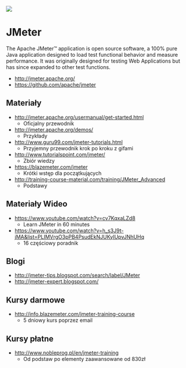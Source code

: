 [![](https://img.shields.io/badge/Facebook-%23TestowanieOprogramowania-blue.svg)](https://www.facebook.com/groups/TestowanieOprogramowania/)


# JMeter

The Apache JMeter™ application is open source software, a 100% pure Java application designed to load test functional behavior and measure performance. It was originally designed for testing Web Applications but has since expanded to other test functions.

* http://jmeter.apache.org/
* https://github.com/apache/jmeter

## Materiały

* http://jmeter.apache.org/usermanual/get-started.html
   * Oficjalny przewodnik
* http://jmeter.apache.org/demos/
   * Przykłady
* http://www.guru99.com/jmeter-tutorials.html
   * Przyjemny przewodnik krok po kroku z gifami
* http://www.tutorialspoint.com/jmeter/
   * Zbiór wiedzy
* https://blazemeter.com/jmeter
   * Krótki wstęp dla początkujących
* http://training-course-material.com/training/JMeter_Advanced
   * Podstawy


## Materiały Wideo

* https://www.youtube.com/watch?v=cv7KqxaLZd8
   * Learn JMeter in 60 minutes
* https://www.youtube.com/watch?v=h_s3J9t-jMA&list=PLIMVrgO3pPB4PsudEkNJUKyIUpvJNhUHq
   * 16 częściowy poradnik


## Blogi

* http://jmeter-tips.blogspot.com/search/label/JMeter
* http://jmeter-expert.blogspot.com/


## Kursy darmowe

* http://info.blazemeter.com/jmeter-training-course
   * 5 dniowy kurs poprzez email


## Kursy płatne

* http://www.nobleprog.pl/en/jmeter-training
   * Od podstaw po elementy zaawansowane od 830zł
